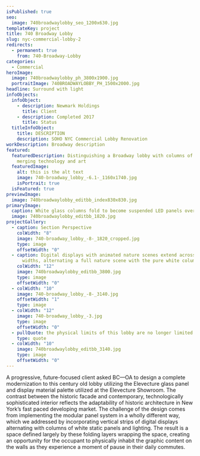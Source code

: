 ```yaml
---
isPublished: true
seo:
  image: 740broadwaylobby_seo_1200x630.jpg
templateKey: project
title: 740 Broadway Lobby
slug: nyc-commercial-lobby-2
redirects:
  - permanent: true
    from: 740-Broadway-Lobby
categories:
  - Commercial
heroImage:
  image: 740broadwaylobby_ph_3800x1900.jpg
  portraitImage: 740BROADWAYLOBBY_PH_1500x2000.jpg
headline: Surround with light
infoObjects:
  infoObject:
    - description: Newmark Holdings
      title: Client
    - description: Completed 2017
      title: Status
  titleInfoObject:
    title: DESCRIPTION
    description: SOHO NYC Commercial Lobby Renovation
workDescription: Broadway description
featured:
  featuredDescription: Distinguishing a Broadway lobby with columns of light
    merging technology and art
  featuredImage:
    alt: this is the alt text
    image: 740-broadway_lobby_-6.1-_1160x1740.jpg
    isPortrait: true
  isFeatured: true
previewImage:
  image: 740broadwaylobby_editbb_index830x830.jpg
primaryImage:
  caption: White glass columns fold to become suspended LED panels overhead
  image: 740broadwaylobby_editbb_1820.jpg
projectGallery:
  - caption: Section Perspective
    colWidth: "8"
    image: 740-broadway_lobby_-8-_1820_cropped.jpg
    type: image
    offsetWidth: "0"
  - caption: Digital displays with animated nature scenes extend across column
      widths, alternating a full nature scene with the pure white columns
    colWidth: "12"
    image: 740broadwaylobby_editbb_3800.jpg
    type: image
    offsetWidth: "0"
  - colWidth: "10"
    image: 740-broadway_lobby_-8-_3140.jpg
    offsetWidth: "1"
    type: image
  - colWidth: "12"
    image: 740-broadway_lobby_-3.jpg
    type: image
    offsetWidth: "0"
  - pullQuote: the physical limits of this lobby are no longer limited
    type: quote
  - colWidth: "10"
    image: 740broadwaylobby_editbb_3140.jpg
    type: image
    offsetWidth: "0"
---
```


A progressive, future-focused client asked BC—OA to design a complete modernization to this century old lobby utilizing the Elevecture glass panel and display material palette utilized at the Elevecture Showroom. The contrast between the historic facade and contemporary, technologically sophisticated interior reflects the adaptability of historic architecture in New York’s fast paced developing market. The challenge of the design comes from implementing the modular panel system in a wholly different way, which we addressed by incorporating vertical strips of digital displays alternating with columns of white static panels and lighting. The result is a space defined largely by these folding layers wrapping the space, creating an opportunity for the occupant to physically inhabit the graphic content on the walls as they experience a moment of pause in their daily commutes.
